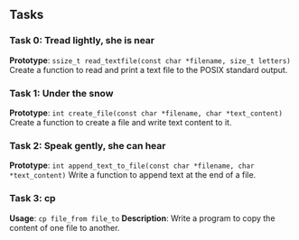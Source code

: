 ## Tasks

### Task 0: Tread lightly, she is near
**Prototype**: `ssize_t read_textfile(const char *filename, size_t letters)`
Create a function to read and print a text file to the POSIX standard output.

### Task 1: Under the snow
**Prototype**: `int create_file(const char *filename, char *text_content)`
Create a function to create a file and write text content to it.

### Task 2: Speak gently, she can hear
**Prototype**: `int append_text_to_file(const char *filename, char *text_content)`
Write a function to append text at the end of a file.

### Task 3: cp
**Usage**: `cp file_from file_to`
**Description**: Write a program to copy the content of one file to another.


